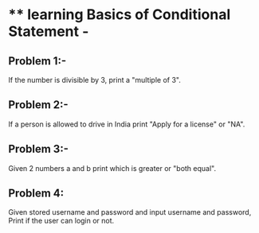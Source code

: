 # ** learning Basics of Conditional Statement -
## Problem 1:-  
If the number is divisible by 3, print a "multiple of 3".
## Problem 2:- 
If a person is allowed to drive in India print "Apply for a license" or "NA".
## Problem 3:-
Given 2 numbers a and b print which is greater or "both equal".
## Problem 4: 
Given stored username and password and input username and password, Print if the user can login or not.
